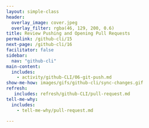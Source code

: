 ```yaml
---
layout: simple-class
header:
  overlay_image: cover.jpeg
  overlay_filter: rgba(46, 129, 200, 0.6)
title: Review Pushing and Opening Pull Requests
permalink: /github-cli/15
next-page: /github-cli/16
facilitator: false
sidebar:
  nav: "github-cli"
main-content:
  includes:
    - activity/github-CLI/06-git-push.md
show-me-how: images/gifs/github-cli/sync-changes.gif
refresh:
   includes: refresh/github-CLI/pull-request.md
tell-me-why:
  includes:
    - tell-me-why/pull-request.md

---
```

